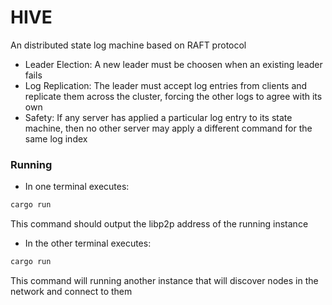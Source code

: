 # HIVE

An distributed state log machine based on RAFT protocol

- Leader Election: A new leader must be choosen when an existing leader fails
- Log Replication: The leader must accept log entries from clients and replicate them across the cluster, forcing the other logs to agree with its own
- Safety: If any server has applied a particular log entry to its state machine, then no other server may apply a different command for the same log index

### Running

- In one terminal executes:

```sh
cargo run
```

This command should output the libp2p address of the running instance

- In the other terminal executes:

```sh
cargo run
```

This command will running another instance that will discover nodes in the network and connect to them
